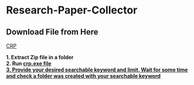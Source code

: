 # Research-Paper-Collector

## Download File from Here
[CRP](https://github.com/sunjid-rahman/Research-Paper-Collector/blob/main/crp.zip?raw=true) <br>
 
<b>1. Extract Zip file in a folder<b><br>
<b>2. Run <u> crp.exe file<u><b><br>
<b>3. Provide your desired searchable keyword and limit. Wait for some time and check a folder was created with your searchable keyword<b> <br>

